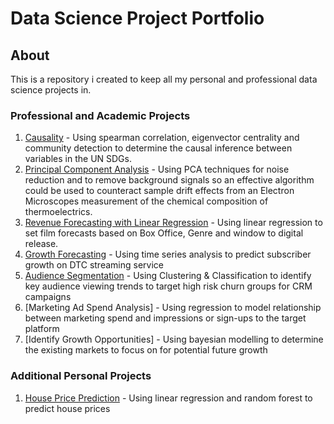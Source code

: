 # Data Science Project Portfolio

## About
This is a repository i created to keep all my personal and professional data science projects in.

### Professional and Academic Projects
1. [Causality](https://github.com/BNAKP/DSPortfolio/tree/main/Causality) - Using spearman correlation, eigenvector centrality and community detection to determine the causal inference between variables in the UN SDGs.
2. [Principal Component Analysis](https://github.com/BNAKP/DSPortfolio/tree/main/Principal%20Component%20Analysis) - Using PCA techniques for noise reduction and to remove background signals so an effective algorithm could be used to counteract sample drift effects from an Electron Microscopes measurement of the chemical composition of thermoelectrics.
3. [Revenue Forecasting with Linear Regression](https://github.com/BNAKP/DS_Portfolio/tree/main/Revenue%20Forecasting) - Using linear regression to set film forecasts based on Box Office, Genre and window to digital release.
4. [Growth Forecasting](https://github.com/BNAKP/DS_Portfolio/tree/main/Growth%20Forecasting) - Using time series analysis to predict subscriber growth on DTC streaming service
5. [Audience Segmentation](https://github.com/BNAKP/DS_Portfolio/tree/main/Audience%20Segmentation) - Using Clustering & Classification to identify key audience viewing trends to target high risk churn groups for CRM campaigns
6. [Marketing Ad Spend Analysis] - Using regression to model relationship between marketing spend and impressions or sign-ups to the target platform
7. [Identify Growth Opportunities] - Using bayesian modelling to determine the existing markets to focus on for potential future growth

### Additional Personal Projects
1. [House Price Prediction](https://github.com/BNAKP/DS_Portfolio/tree/main/Practice%20Projects/House%20Price%20Prediction) - Using linear regression and random forest to predict house prices
